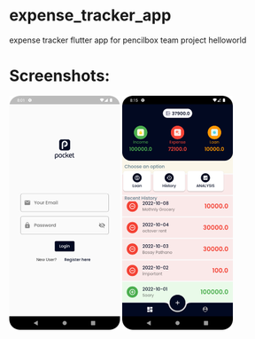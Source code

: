 # expense_tracker_app
expense tracker flutter app for pencilbox team project helloworld

# Screenshots:

<img src="/screenshots/pic1.png" width = "200" />
<img src="/screenshots/pic2.png" width = "200" />
